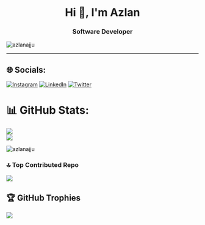 <h1 align="center">Hi 👋, I'm Azlan</h1>
<h3 align="center">Software Developer</h3>

<p align="left"> <img src="https://komarev.com/ghpvc/?username=azlanajju&label=Profile%20views&color=0e75b6&style=flat" alt="azlanajju" /> </p>


----------------------------------


## 🌐 Socials:
[![Instagram](https://img.shields.io/badge/Instagram-%23E4405F.svg?logo=Instagram&logoColor=white)](https://instagram.com/azlan_ajju) [![LinkedIn](https://img.shields.io/badge/LinkedIn-%230077B5.svg?logo=linkedin&logoColor=white)](https://linkedin.com/in/azlanajju) [![Twitter](https://img.shields.io/badge/Twitter-%231DA1F2.svg?logo=Twitter&logoColor=white)](https://twitter.com/azlan_ajju11) 


# 📊 GitHub Stats:
![](https://github-readme-stats.vercel.app/api?username=azlanajju)<br/>
![](https://github-readme-streak-stats.herokuapp.com/?user=azlanajju&theme=dark&hide_border=false)<br/>

<p><img align="center" src="https://github-readme-stats.vercel.app/api/top-langs?username=azlanajju&show_icons=true&locale=en&layout=compact" alt="azlanajju" /></p>


### 🔝 Top Contributed Repo
![](https://github-contributor-stats.vercel.app/api?username=azlanajju&limit=5&theme=dark&combine_all_yearly_contributions=true)


## 🏆 GitHub Trophies
![](https://github-profile-trophy.vercel.app/?username=azlanajju&theme=radical&no-frame=false&no-bg=true&margin-w=4)

